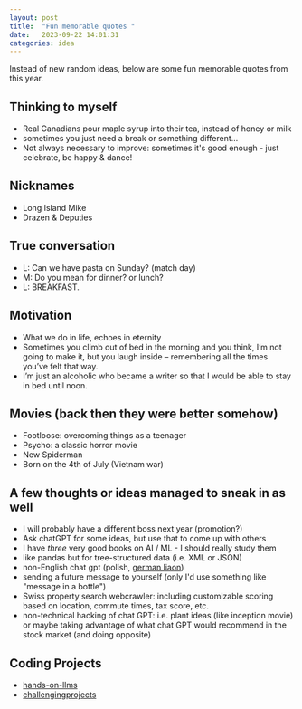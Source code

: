 ```yaml
---
layout: post
title:  "Fun memorable quotes "
date:   2023-09-22 14:01:31
categories: idea
---
```


Instead of new random ideas, below are some fun memorable quotes from this year.

## Thinking to myself
- Real Canadians pour maple syrup into their tea, instead of honey or milk
- sometimes you just need a break or something different...
- Not always necessary to improve:  sometimes it's good enough - just celebrate, be happy & dance!

## Nicknames
- Long Island Mike
- Drazen & Deputies

## True conversation
- L: Can we have pasta on Sunday? (match day)
- M: Do you mean for dinner?  or lunch? 
- L: BREAKFAST.

## Motivation
- What we do in life, echoes in eternity
- Sometimes you climb out of bed in the morning and you think, I’m not going to make it, but you laugh inside – remembering all the times you’ve felt that way.
- I’m just an alcoholic who became a writer so that I would be able to stay in bed until noon. 

## Movies (back then they were better somehow)
- Footloose: overcoming things as a teenager
- Psycho: a classic horror movie
- New Spiderman
- Born on the 4th of July (Vietnam war)

## A few thoughts or ideas managed to sneak in as well
- I will probably have a different boss next year (promotion?)
- Ask chatGPT for some ideas, but use that to come up with others
- I have *three* very good books on AI / ML - I should really study them
- like pandas but for tree-structured data (i.e. XML or JSON)
- non-English chat gpt (polish, [german liaon](https://laion.ai/blog/leo-lm/))
- sending a future message to yourself (only I'd use something like "message in a bottle")
- Swiss property search webcrawler: including customizable scoring based on location, commute times, tax score, etc. 
- non-technical hacking of chat GPT: i.e. plant ideas (like inception movie) or maybe taking advantage of what chat GPT would recommend in the stock market (and doing opposite)

## Coding Projects
- [hands-on-llms](https://github.com/iusztinpaul/hands-on-llms)
- [challengingprojects](https://austinhenley.com/blog/challengingprojects.html)

